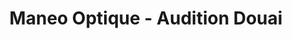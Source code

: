 ---
title: "Maneo Optique - Audition Douai"
url: /douai/maneo-optique-audition-douai/
shop: opticien
---